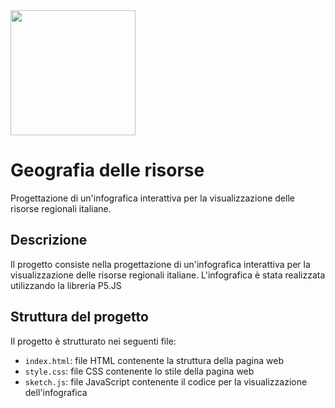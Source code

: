 <img src="https://www.polimi.it/_assets/4b51f00386267395f41e0940abbcd656/Images/logo.svg" width="200"/>

# Geografia delle risorse
Progettazione di un'infografica interattiva per la visualizzazione delle risorse regionali italiane.

## Descrizione
Il progetto consiste nella progettazione di un'infografica interattiva per la visualizzazione delle risorse regionali italiane. L'infografica è stata realizzata utilizzando la libreria P5.JS

## Struttura del progetto
Il progetto è strutturato nei seguenti file:
- `index.html`: file HTML contenente la struttura della pagina web
- `style.css`: file CSS contenente lo stile della pagina web
- `sketch.js`: file JavaScript contenente il codice per la visualizzazione dell'infografica